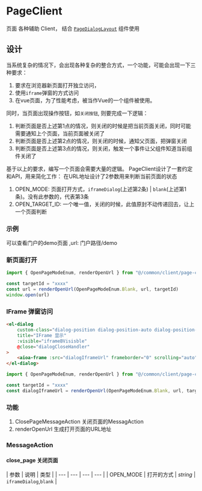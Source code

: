 # PageClient
页面 各种辅助 Client， 结合 [`PageDialogLayout`](../../components/shared/PageDialogLayout.md) 组件使用 

## 设计
当系统复杂的情况下，会出现各种复杂的整合方式，一个功能，可能会出现一下三种要求：
1. 要求在浏览器新页面打开独立访问，
2. 使用`iframe`弹窗的方式访问
3. 在vue页面，为了性能考虑，被当作Vue的一个组件被使用。

同时，当页面出现操作按钮，如`关闭按钮`, 则要完成一下逻辑：
1. 判断页面是否上述第1点的情况，则关闭的时候是把当前页面关闭，同时可能需要通知上个页面，当前页面被关闭了
2. 判断页面是否上述第2点的情况，则关闭的时候，通知父页面，把弹窗关闭
3. 判断页面是否上述第3点的情况，则关闭，触发一个事件让父组件知道当前组件关闭了

基于以上的要求，编写一个页面会需要大量的逻辑。 PageClient设计了一套约定和API，用来简化工作：
在URL地址设计了2参数用来判断当前页面的状态
1. OPEN_MODE: 页面打开方式，`iframeDialog`(上述第2条) | `blank`(上述第1条)。没有此参数的，代表第3条
2. OPEN_TARGET_ID: 一个唯一值，关闭的时候，此值原封不动传递回去，让上一个页面判断

### 示例
可以查看门户的demo页面 ,url: 门户路径/demo

### 新页面打开
```js
import { OpenPageModeEnum, renderOpenUrl } from "@/common/client/page-client"

const targetId = "xxxx"
const url = renderOpenUrl(OpenPageModeEnum.Blank, url, targetId)
window.open(url)
```

### IFrame 弹窗访问
```html
<el-dialog
    custom-class="dialog-position dialog-position-auto dialog-position-auto--nopadding"
    title="IFrame 显示"
    :visible="iframeBVisisble"
    @close="dialogCloseHandler"
>
    <aioa-frame :src="dialogIframeUrl" frameborder="0" scrolling="auto"></aioa-frame>
</el-dialog>
```
```js
import { OpenPageModeEnum, renderOpenUrl } from "@/common/client/page-client"

const targetId = "xxxx"
const dialogIframeUrl = renderOpenUrl(OpenPageModeEnum.Blank, url, targetId)
```

### 功能 
1. ClosePageMessageAction 关闭页面的MessagAction
2. renderOpenUrl 生成打开页面的URL地址


### MessageAction

#### close_page 关闭页面
| 参数 | 说明 | 类型 |
| --- | --- | --- | --- |
| OPEN_MODE |  打开的方式 | *string* | `iframeDialog`,`blank` |
